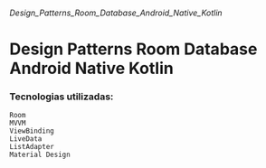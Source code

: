 ###### Design_Patterns_Room_Database_Android_Native_Kotlin
# Design Patterns Room Database Android Native Kotlin

### Tecnologias utilizadas:

    Room
    MVVM
    ViewBinding
    LiveData
    ListAdapter
    Material Design

